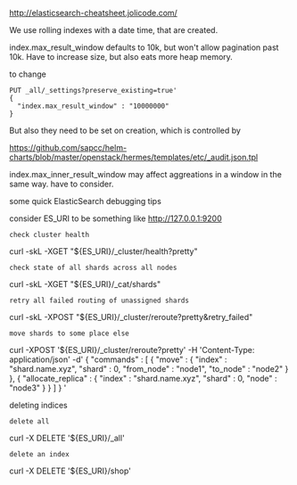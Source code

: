 http://elasticsearch-cheatsheet.jolicode.com/

We use rolling indexes with a date time, that are created.

index.max_result_window defaults to 10k, but won't allow pagination past 10k. Have to increase size, but also eats more heap memory.

to change
```
PUT _all/_settings?preserve_existing=true'
{
  "index.max_result_window" : "10000000"
}
```

But also they need to be set on creation, which is controlled by 

https://github.com/sapcc/helm-charts/blob/master/openstack/hermes/templates/etc/_audit.json.tpl

index.max_inner_result_window may affect aggreations in a window in the same way. have to consider.


some quick ElasticSearch debugging tips

consider ES_URI to be something like http://127.0.0.1:9200

    check cluster health

curl -skL -XGET "${ES_URI}/_cluster/health?pretty"

    check state of all shards across all nodes

curl -skL -XGET "${ES_URI}/_cat/shards"

    retry all failed routing of unassigned shards

curl -skL -XPOST "${ES_URI}/_cluster/reroute?pretty&retry_failed"

    move shards to some place else

curl -XPOST '${ES_URI}/_cluster/reroute?pretty' -H 'Content-Type: application/json' -d'
{
    "commands" : [
        {
            "move" : {
                "index" : "shard.name.xyz",
                "shard" : 0,
                "from_node" : "node1",
                "to_node" : "node2"
            }
        },
        {
          "allocate_replica" : {
                "index" : "shard.name.xyz",
                "shard" : 0,
                "node" : "node3"
          }
        }
    ]
}
'

deleting indices

    delete all

curl -X DELETE '${ES_URI}/_all'

    delete an index

curl -X DELETE '${ES_URI}/shop'

